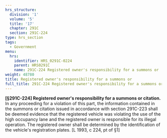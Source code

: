 ```yaml
---
hrs_structure:
  division: '1'
  volume: '5'
  title: '17'
  chapter: 291C
  section: 291C-224
type: hrs_section
tags:
  - Government
menu:
  hrs:
    identifier: HRS_0291C-0224
    parent: HRS0291C
    name: 291C-224 Registered owner's responsibility for a summons or
weight: 48780
title: Registered owner's responsibility for a summons or
full_title: 291C-224 Registered owner's responsibility for a summons or
---
```

**[§291C-224] Registered owner's responsibility for a summons or citation.** In any proceeding for a violation of this part, the information contained in the summons or citation issued in accordance with section 291C-223 shall be deemed evidence that the registered vehicle was violating the use of the high occupancy lane and the registered owner is responsible for its illegal operation. The registered owner shall be determined by the identification of the vehicle's registration plates. [L 1993, c 224, pt of §1]